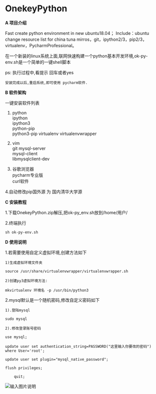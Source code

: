 # OnekeyPython

 **A 项目介绍** 

Fast create python environment in new ubuntu18.04；
Include：ubuntu change resource list for china tuna mirros，git，ipython2/3，pip2/3，virtualenv，PycharmProfessional。

在一个新装的linux系统上面,联网快速构建一个python基本开发环境,ok-py-env.sh是一个简单的一键shell脚本


ps: 执行过程中,看提示 回车或者yes

    安装完成以后,重启系统,即可使用 pycharm软件.

 **B 软件架构** 

一键安装软件列表

1.  python  
    ipython  
    ipython3  
    python-pip  
    python3-pip 
    virtualenv 
    virtualenvwrapper

2.  vim  
    git
    mysql-server  
    mysql-client  
    libmysqlclient-dev

3.  谷歌浏览器  
    pycharm专业版  
    curl软件

4.自动修改pip国外源 为 国内清华大学源


 **C 安装教程** 

1.下载OnekeyPython.zip解压,把ok-py_env.sh放到/home/用户/    

2.终端执行

    sh ok-py-env.sh

 **D 使用说明** 

1.若需要使用自定义虚拟环境,创建方法如下

    1)生成虚拟环境文件夹

    source /usr/share/virtualenvwrapper/virtualenvwrapper.sh

    2)创建py3虚拟环境方法: 

    mkvirtualenv 环境名 -p /usr/bin/python3

  

2.mysql默认是一个随机密码,修改自定义密码如下

    1).登陆mysql

	sudo mysql

    2).修改登录账号密码

	use mysql;

	update user set authentication_string=PASSWORD("这里输入你要改的密码") where User='root';

	update user set plugin="mysql_native_password";

	flush privileges;
        
        quit;

![输入图片说明](https://images.gitee.com/uploads/images/2018/0828/190044_32030cc4_2026959.png "使用方法.png")